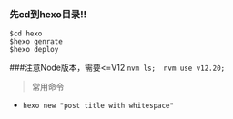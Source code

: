 ### 先cd到hexo目录!!
```
$cd hexo
$hexo genrate
$hexo deploy
```

###注意Node版本，需要<=V12
`nvm ls; 
nvm use v12.20;`
> 常用命令
- `hexo new "post title with whitespace"`
